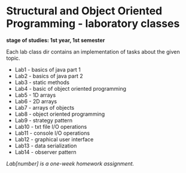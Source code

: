 # Structural and Object Oriented Programming  - laboratory classes
__stage of studies: 1st year, 1st semester__

Each lab class dir contains an implementation of tasks about the given topic.

* Lab1 - basics of java part 1
* Lab2 - basics of java part 2
* Lab3 - static methods
* Lab4 - basic of object oriented programming
* Lab5 - 1D arrays
* Lab6 - 2D arrays
* Lab7 - arrays of objects
* Lab8 - object oriented programming
* Lab9 - strategy pattern
* Lab10 - txt file I/O operations
* Lab11 - console I/O operations
* Lab12 - graphical user interface
* Lab13 - data serialization
* Lab14 - observer pattern

_Lab[number] is a one-week homework assignment._
